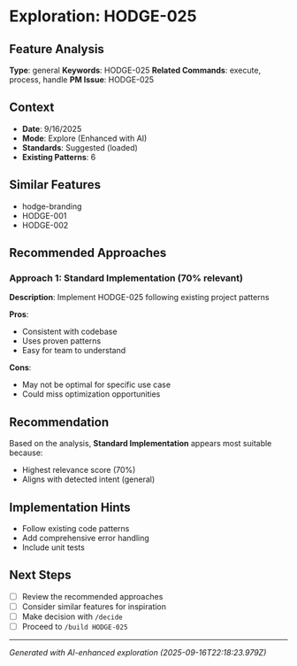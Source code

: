 # Exploration: HODGE-025

## Feature Analysis
**Type**: general
**Keywords**: HODGE-025
**Related Commands**: execute, process, handle
**PM Issue**: HODGE-025

## Context
- **Date**: 9/16/2025
- **Mode**: Explore (Enhanced with AI)
- **Standards**: Suggested (loaded)
- **Existing Patterns**: 6


## Similar Features
- hodge-branding
- HODGE-001
- HODGE-002




## Recommended Approaches


### Approach 1: Standard Implementation (70% relevant)
**Description**: Implement HODGE-025 following existing project patterns

**Pros**:
- Consistent with codebase
- Uses proven patterns
- Easy for team to understand

**Cons**:
- May not be optimal for specific use case
- Could miss optimization opportunities


## Recommendation
Based on the analysis, **Standard Implementation** appears most suitable because:
- Highest relevance score (70%)
- Aligns with detected intent (general)


## Implementation Hints
- Follow existing code patterns
- Add comprehensive error handling
- Include unit tests

## Next Steps
- [ ] Review the recommended approaches
- [ ] Consider similar features for inspiration
- [ ] Make decision with `/decide`
- [ ] Proceed to `/build HODGE-025`

---
*Generated with AI-enhanced exploration (2025-09-16T22:18:23.979Z)*
